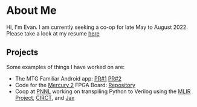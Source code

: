 # About Me
Hi, I'm Evan. I am currently seeking a co-op for late May to August 2022.
Please take a look at my resume [here](ResumeERuttenberg.pdf)

## Projects
Some examples of things I have worked on are:
* The MTG Familiar Android app: [PR#1](https://github.com/AEFeinstein/mtg-familiar/pull/532) [PR#2](https://github.com/AEFeinstein/mtg-familiar/pull/541)
* Code for the [Mercury 2](https://www.micro-nova.com/mercury-2) FPGA Board: [Repository](https://github.com/edrutte/FPGA-Projects)
* Coop at [PNNL](https://pnnl.gov) working on transpiling Python to Verilog using the [MLIR Project](https://mlir.llvm.org/), [CIRCT](https://circt.llvm.org/), and [Jax](https://github.com/google/jax)
